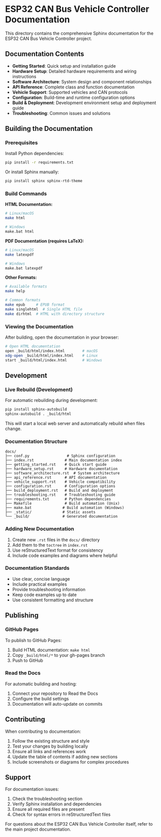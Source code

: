 # ESP32 CAN Bus Vehicle Controller Documentation

This directory contains the comprehensive Sphinx documentation for the ESP32 CAN Bus Vehicle Controller project.

## Documentation Contents

- **Getting Started**: Quick setup and installation guide
- **Hardware Setup**: Detailed hardware requirements and wiring instructions
- **Software Architecture**: System design and component relationships
- **API Reference**: Complete class and function documentation
- **Vehicle Support**: Supported vehicles and CAN protocols
- **Configuration**: Build-time and runtime configuration options
- **Build & Deployment**: Development environment setup and deployment guide
- **Troubleshooting**: Common issues and solutions

## Building the Documentation

### Prerequisites

Install Python dependencies:

```bash
pip install -r requirements.txt
```

Or install Sphinx manually:

```bash
pip install sphinx sphinx-rtd-theme
```

### Build Commands

**HTML Documentation:**
```bash
# Linux/macOS
make html

# Windows
make.bat html
```

**PDF Documentation (requires LaTeX):**
```bash
# Linux/macOS
make latexpdf

# Windows
make.bat latexpdf
```

**Other Formats:**
```bash
# Available formats
make help

# Common formats
make epub     # EPUB format
make singlehtml  # Single HTML file
make dirhtml  # HTML with directory structure
```

### Viewing the Documentation

After building, open the documentation in your browser:

```bash
# Open HTML documentation
open _build/html/index.html        # macOS
xdg-open _build/html/index.html    # Linux
start _build/html/index.html       # Windows
```

## Development

### Live Rebuild (Development)

For automatic rebuilding during development:

```bash
pip install sphinx-autobuild
sphinx-autobuild . _build/html
```

This will start a local web server and automatically rebuild when files change.

### Documentation Structure

```
docs/
├── conf.py                 # Sphinx configuration
├── index.rst              # Main documentation index
├── getting_started.rst    # Quick start guide
├── hardware_setup.rst     # Hardware documentation
├── software_architecture.rst  # System architecture
├── api_reference.rst      # API documentation
├── vehicle_support.rst    # Vehicle compatibility
├── configuration.rst      # Configuration options
├── build_deployment.rst   # Build and deployment
├── troubleshooting.rst    # Troubleshooting guide
├── requirements.txt       # Python dependencies
├── Makefile               # Build automation (Unix)
├── make.bat              # Build automation (Windows)
├── _static/              # Static assets
└── _build/               # Generated documentation
```

### Adding New Documentation

1. Create new `.rst` files in the `docs/` directory
2. Add them to the `toctree` in `index.rst`
3. Use reStructuredText format for consistency
4. Include code examples and diagrams where helpful

### Documentation Standards

- Use clear, concise language
- Include practical examples
- Provide troubleshooting information
- Keep code examples up to date
- Use consistent formatting and structure

## Publishing

### GitHub Pages

To publish to GitHub Pages:

1. Build HTML documentation: `make html`
2. Copy `_build/html/*` to your gh-pages branch
3. Push to GitHub

### Read the Docs

For automatic building and hosting:

1. Connect your repository to Read the Docs
2. Configure the build settings
3. Documentation will auto-update on commits

## Contributing

When contributing to documentation:

1. Follow the existing structure and style
2. Test your changes by building locally
3. Ensure all links and references work
4. Update the table of contents if adding new sections
5. Include screenshots or diagrams for complex procedures

## Support

For documentation issues:

1. Check the troubleshooting section
2. Verify Sphinx installation and dependencies
3. Ensure all required files are present
4. Check for syntax errors in reStructuredText files

For questions about the ESP32 CAN Bus Vehicle Controller itself, refer to the main project documentation.